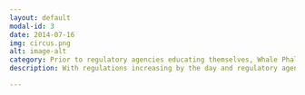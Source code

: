 ```yaml
---
layout: default
modal-id: 3
date: 2014-07-16
img: circus.png
alt: image-alt
category: Prior to regulatory agencies educating themselves, Whale Phal may be mislabled a token. Proceed with caution if you are eligble to participate. 
description: With regulations increasing by the day and regulatory agencies increasingly troubled by money laundering done through crypto, Whale Phal is the first unique digital tool of it's kind, it can't be used for money laundering. Due to the insanely high burn rate of 25% starting out, the wallet cap of 10% max supply for exchanges and the cap on a maximum transition of 10 collectibles, no criminal or money laundering attempt will be made through with these collectibles. To add, due to the culture behind the collectible; one of HODLing and democratic decision making, it will hopefully lead to regulatory agencies having a soft spot for this collectible. The combination of tight coupling on the contract level with fair distribution will keep negative elements out. 

---
```

